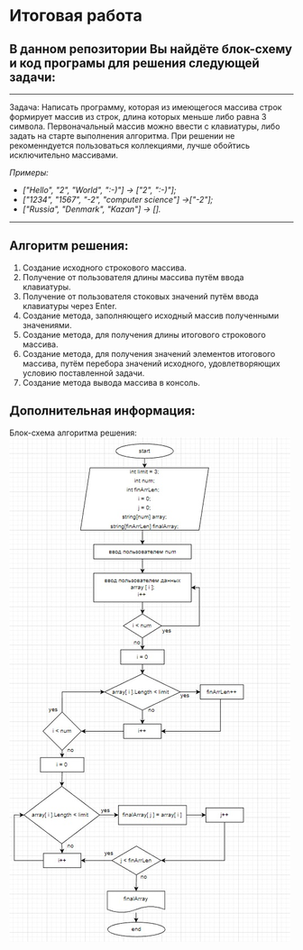 # **Итоговая работа**
## В данном репозитории Вы найдёте блок-схему и код програмы для решения следующей задачи:
***
Задача: Написать программу, которая из имеющегося массива строк формирует массив из строк, 
 длина которых меньше либо равна 3 символа. Первоначальный массив можно ввести с клавиатуры, 
 либо задать на старте выполнения алгоритма. При решении не рекоменндуется пользоваться коллекциями, лучше обойтись исключительно массивами.

 *Примеры:*
 * *["Hello", "2", "World", ":-)"] -> ["2", ":-)"];*
 * *["1234", "1567", "-2", "computer science"] ->["-2"];* 
 * *["Russia", "Denmark", "Kazan"] -> [].*

***

## Алгоритм решения: ##

1. Создание исходного строкового массива.
2. Получение от пользователя длины массива путём ввода клавиатуры.
3. Получение от пользователя стоковых значений путём ввода клавиатуры через Enter.
4. Создание метода, заполняющего исходный массив полученными значениями.
5. Создание метода, для получения длины итогового строкового массива.
6. Создание метода, для получения значений элементов итогового массива, путём перебора значений исходного, удовлетворяющих условию поставленной задачи.
7. Создание метода вывода массива в консоль.

## Дополнительная информация: ##
Блок-схема алгоритма решения:
![блок-схема](./block%20diagram.jpg)



